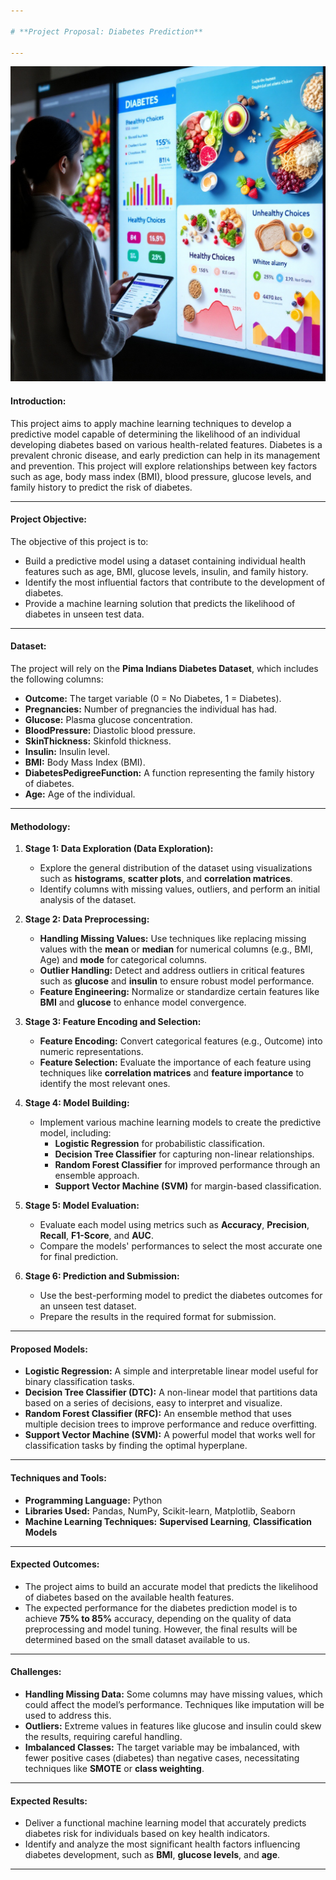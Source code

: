 ```yaml
---

# **Project Proposal: Diabetes Prediction**

---
```


![Project Overview](Diabetes_Prediction_Image.jpg)


#### **Introduction:**
This project aims to apply machine learning techniques to develop a predictive model capable of determining the likelihood of an individual developing diabetes based on various health-related features. Diabetes is a prevalent chronic disease, and early prediction can help in its management and prevention. This project will explore relationships between key factors such as age, body mass index (BMI), blood pressure, glucose levels, and family history to predict the risk of diabetes.

---

#### **Project Objective:**
The objective of this project is to:
- Build a predictive model using a dataset containing individual health features such as age, BMI, glucose levels, insulin, and family history.
- Identify the most influential factors that contribute to the development of diabetes.
- Provide a machine learning solution that predicts the likelihood of diabetes in unseen test data.

---

#### **Dataset:**
The project will rely on the **Pima Indians Diabetes Dataset**, which includes the following columns:
- **Outcome:** The target variable (0 = No Diabetes, 1 = Diabetes).
- **Pregnancies:** Number of pregnancies the individual has had.
- **Glucose:** Plasma glucose concentration.
- **BloodPressure:** Diastolic blood pressure.
- **SkinThickness:** Skinfold thickness.
- **Insulin:** Insulin level.
- **BMI:** Body Mass Index (BMI).
- **DiabetesPedigreeFunction:** A function representing the family history of diabetes.
- **Age:** Age of the individual.

---

#### **Methodology:**

1. **Stage 1: Data Exploration (Data Exploration):**
   - Explore the general distribution of the dataset using visualizations such as **histograms**, **scatter plots**, and **correlation matrices**.
   - Identify columns with missing values, outliers, and perform an initial analysis of the dataset.

2. **Stage 2: Data Preprocessing:**
   - **Handling Missing Values:** Use techniques like replacing missing values with the **mean** or **median** for numerical columns (e.g., BMI, Age) and **mode** for categorical columns.
   - **Outlier Handling:** Detect and address outliers in critical features such as **glucose** and **insulin** to ensure robust model performance.
   - **Feature Engineering:** Normalize or standardize certain features like **BMI** and **glucose** to enhance model convergence.

3. **Stage 3: Feature Encoding and Selection:**
   - **Feature Encoding:** Convert categorical features (e.g., Outcome) into numeric representations.
   - **Feature Selection:** Evaluate the importance of each feature using techniques like **correlation matrices** and **feature importance** to identify the most relevant ones.

4. **Stage 4: Model Building:**
   - Implement various machine learning models to create the predictive model, including:
     - **Logistic Regression** for probabilistic classification.
     - **Decision Tree Classifier** for capturing non-linear relationships.
     - **Random Forest Classifier** for improved performance through an ensemble approach.
     - **Support Vector Machine (SVM)** for margin-based classification.

5. **Stage 5: Model Evaluation:**
   - Evaluate each model using metrics such as **Accuracy**, **Precision**, **Recall**, **F1-Score**, and **AUC**.
   - Compare the models' performances to select the most accurate one for final prediction.

6. **Stage 6: Prediction and Submission:**
   - Use the best-performing model to predict the diabetes outcomes for an unseen test dataset.
   - Prepare the results in the required format for submission.

---

#### **Proposed Models:**
- **Logistic Regression:** A simple and interpretable linear model useful for binary classification tasks.
- **Decision Tree Classifier (DTC):** A non-linear model that partitions data based on a series of decisions, easy to interpret and visualize.
- **Random Forest Classifier (RFC):** An ensemble method that uses multiple decision trees to improve performance and reduce overfitting.
- **Support Vector Machine (SVM):** A powerful model that works well for classification tasks by finding the optimal hyperplane.

---

#### **Techniques and Tools:**
- **Programming Language:** Python
- **Libraries Used:** Pandas, NumPy, Scikit-learn, Matplotlib, Seaborn
- **Machine Learning Techniques:** **Supervised Learning**, **Classification Models**

---

#### **Expected Outcomes:**
- The project aims to build an accurate model that predicts the likelihood of diabetes based on the available health features.
- The expected performance for the diabetes prediction model is to achieve **75% to 85%** accuracy, depending on the quality of data preprocessing and model tuning. However, the final results will be determined based on the small dataset available to us.

---

#### **Challenges:**
- **Handling Missing Data:** Some columns may have missing values, which could affect the model’s performance. Techniques like imputation will be used to address this.
- **Outliers:** Extreme values in features like glucose and insulin could skew the results, requiring careful handling.
- **Imbalanced Classes:** The target variable may be imbalanced, with fewer positive cases (diabetes) than negative cases, necessitating techniques like **SMOTE** or **class weighting**.

---

#### **Expected Results:**
- Deliver a functional machine learning model that accurately predicts diabetes risk for individuals based on key health indicators.
- Identify and analyze the most significant health factors influencing diabetes development, such as **BMI**, **glucose levels**, and **age**.

---
